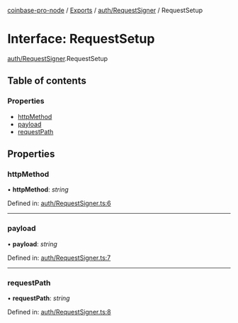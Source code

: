 [coinbase-pro-node](../README.md) / [Exports](../modules.md) / [auth/RequestSigner](../modules/auth_requestsigner.md) / RequestSetup

# Interface: RequestSetup

[auth/RequestSigner](../modules/auth_requestsigner.md).RequestSetup

## Table of contents

### Properties

- [httpMethod](auth_requestsigner.requestsetup.md#httpmethod)
- [payload](auth_requestsigner.requestsetup.md#payload)
- [requestPath](auth_requestsigner.requestsetup.md#requestpath)

## Properties

### httpMethod

• **httpMethod**: *string*

Defined in: [auth/RequestSigner.ts:6](https://github.com/bennycode/coinbase-pro-node/blob/c3d8f7c/src/auth/RequestSigner.ts#L6)

___

### payload

• **payload**: *string*

Defined in: [auth/RequestSigner.ts:7](https://github.com/bennycode/coinbase-pro-node/blob/c3d8f7c/src/auth/RequestSigner.ts#L7)

___

### requestPath

• **requestPath**: *string*

Defined in: [auth/RequestSigner.ts:8](https://github.com/bennycode/coinbase-pro-node/blob/c3d8f7c/src/auth/RequestSigner.ts#L8)

